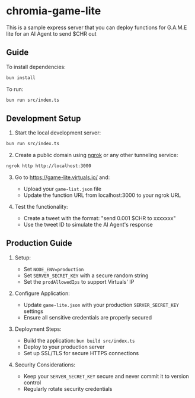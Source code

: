 # chromia-game-lite

This is a sample express server that you can deploy functions for G.A.M.E lite for an AI Agent to send $CHR out

## Guide

To install dependencies:

```bash
bun install
```

To run:

```bash
bun run src/index.ts
```

## Development Setup

1. Start the local development server:
```bash
bun run src/index.ts
```

2. Create a public domain using [ngrok](https://download.ngrok.com) or any other tunneling service:

```bash
ngrok http http://localhost:3000
```

3. Go to https://game-lite.virtuals.io/ and:
   - Upload your `game-list.json` file
   - Update the function URL from localhost:3000 to your ngrok URL

4. Test the functionality:
   - Create a tweet with the format: "send 0.001 $CHR to xxxxxxx"
   - Use the tweet ID to simulate the AI Agent's response


## Production Guide

1. Setup:
   - Set `NODE_ENV=production`
   - Set `SERVER_SECRET_KEY` with a secure random string
   - Set the `prodAllowedIps` to support Virtuals' IP
   
2. Configure Application:
   - Update `game-lite.json` with your production `SERVER_SECRET_KEY` settings
   - Ensure all sensitive credentials are properly secured
   
3. Deployment Steps:
   - Build the application: `bun build src/index.ts`
   - Deploy to your production server
   - Set up SSL/TLS for secure HTTPS connections
   
4. Security Considerations:
   - Keep your `SERVER_SECRET_KEY` secure and never commit it to version control
   - Regularly rotate security credentials
